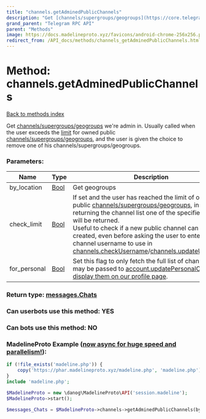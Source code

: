 ```yaml
---
title: "channels.getAdminedPublicChannels"
description: "Get [channels/supergroups/geogroups](https://core.telegram.org/api/channel) we're admin in. Usually called when the user exceeds the [limit](../constructors/config.html) for owned public [channels/supergroups/geogroups](https://core.telegram.org/api/channel), and the user is given the choice to remove one of his channels/supergroups/geogroups."
grand_parent: "Telegram RPC API"
parent: "Methods"
image: https://docs.madelineproto.xyz/favicons/android-chrome-256x256.png
redirect_from: /API_docs/methods/channels_getAdminedPublicChannels.html
---
```

# Method: channels.getAdminedPublicChannels
[Back to methods index](index.html)



Get [channels/supergroups/geogroups](https://core.telegram.org/api/channel) we're admin in. Usually called when the user exceeds the [limit](../constructors/config.html) for owned public [channels/supergroups/geogroups](https://core.telegram.org/api/channel), and the user is given the choice to remove one of his channels/supergroups/geogroups.

### Parameters:

| Name     |    Type       | Description | Required |
|----------|---------------|-------------|----------|
|by\_location|[Bool](/API_docs/types/Bool.html) | Get geogroups | Optional|
|check\_limit|[Bool](/API_docs/types/Bool.html) | If set and the user has reached the limit of owned public [channels/supergroups/geogroups](https://core.telegram.org/api/channel), instead of returning the channel list one of the specified [errors](#possible-errors) will be returned.<br>Useful to check if a new public channel can indeed be created, even before asking the user to enter a channel username to use in [channels.checkUsername](../methods/channels.checkUsername.html)/[channels.updateUsername](../methods/channels.updateUsername.html). | Optional|
|for\_personal|[Bool](/API_docs/types/Bool.html) | Set this flag to only fetch the full list of channels that may be passed to [account.updatePersonalChannel](../methods/account.updatePersonalChannel.html) to [display them on our profile page](https://core.telegram.org/api/profile#personal-channel). | Optional|


### Return type: [messages.Chats](/API_docs/types/messages.Chats.html)

### Can userbots use this method: **YES**

### Can bots use this method: **NO**


### MadelineProto Example ([now async for huge speed and parallelism!](https://docs.madelineproto.xyz/docs/ASYNC.html)):


```php
if (!file_exists('madeline.php')) {
    copy('https://phar.madelineproto.xyz/madeline.php', 'madeline.php');
}
include 'madeline.php';

$MadelineProto = new \danog\MadelineProto\API('session.madeline');
$MadelineProto->start();

$messages_Chats = $MadelineProto->channels->getAdminedPublicChannels(by_location: $Bool, check_limit: $Bool, for_personal: $Bool, );
```

